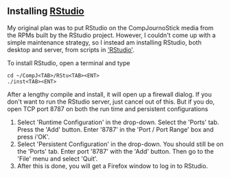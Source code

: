 ## Installing [RStudio](http://www.rstudio.com/)
My original plan was to put RStudio on the CompJournoStick media from the RPMs built by the RStudio project. However, I couldn't come up with a simple maintenance strategy, so I instead am installing RStudio, both desktop and server, from scripts in ['RStudio'](https://github.com/znmeb/CompJournoStick/tree/master/RStudio).

To install RStudio, open a terminal and type
```
cd ~/CompJ<TAB>/RStu<TAB><ENT>
./inst<TAB><ENT>
```
After a lengthy compile and install, it will open up a firewall dialog. If you don't want to run the RStudio server, just cancel out of this. But if you do, open TCP port 8787 on both the run time and persistent configurations

1. Select 'Runtime Configuration' in the drop-down. Select the 'Ports' tab. Press the 'Add' button. Enter '8787' in the 'Port / Port Range' box and press i'OK'.
1. Select 'Persistent Configuration' in the drop-down. You should still be on the 'Ports' tab. Enter port '8787' with the 'Add' button. Then go to the 'File' menu and select 'Quit'.
1. After this is done, you will get a Firefox window to log in to RStudio.
